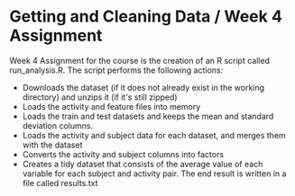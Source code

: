 # Getting and Cleaning Data / Week 4 Assignment

Week 4 Assignment for the course is the creation of an R script called run_analysis.R. The script performs the following actions:

- Downloads the dataset (if it does not already exist in the working directory) and unzips it (if it's still zipped)
- Loads the activity and feature files into memory
- Loads the train and test datasets and keeps the mean and standard deviation columns.
- Loads the activity and subject data for each dataset, and merges them with the dataset
- Converts the activity and subject columns into factors
- Creates a tidy dataset that consists of the average value of each variable for each subject and activity pair. The end result is written in a file called results.txt
